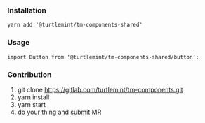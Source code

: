 ### Installation
```
yarn add '@turtlemint/tm-components-shared'
```


### Usage 
```
import Button from '@turtlemint/tm-components-shared/button';
```

### Contribution

1. git clone https://gitlab.com/turtlemint/tm-components.git
2. yarn install
3. yarn start
4. do your thing and submit MR

